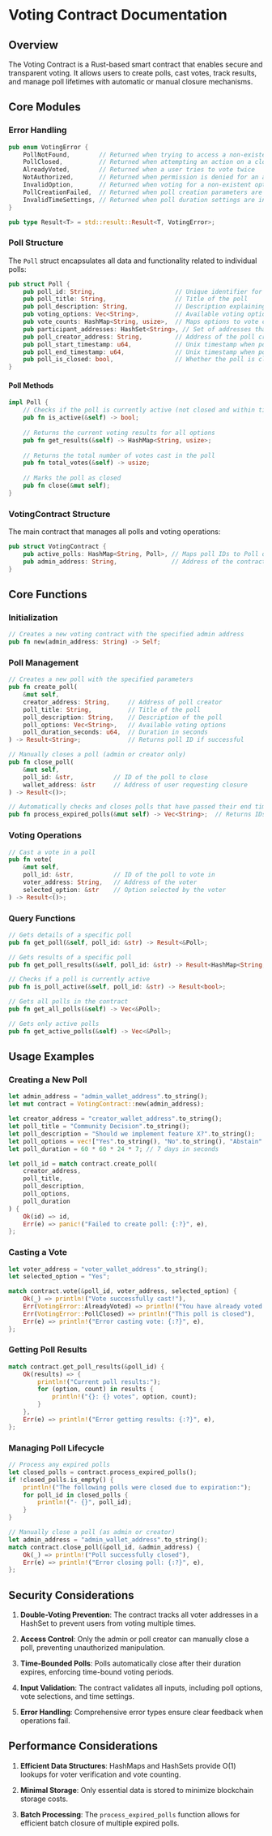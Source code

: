 # Voting Contract Documentation

## Overview

The Voting Contract is a Rust-based smart contract that enables secure and transparent voting. It allows users to create polls, cast votes, track results, and manage poll lifetimes with automatic or manual closure mechanisms.

## Core Modules

### Error Handling

```rust
pub enum VotingError {
    PollNotFound,        // Returned when trying to access a non-existent poll
    PollClosed,          // Returned when attempting an action on a closed poll
    AlreadyVoted,        // Returned when a user tries to vote twice
    NotAuthorized,       // Returned when permission is denied for an action
    InvalidOption,       // Returned when voting for a non-existent option
    PollCreationFailed,  // Returned when poll creation parameters are invalid
    InvalidTimeSettings, // Returned when poll duration settings are invalid
}

pub type Result<T> = std::result::Result<T, VotingError>;
```

### Poll Structure

The `Poll` struct encapsulates all data and functionality related to individual polls:

```rust
pub struct Poll {
    pub poll_id: String,                      // Unique identifier for the poll
    pub poll_title: String,                   // Title of the poll
    pub poll_description: String,             // Description explaining the poll
    pub voting_options: Vec<String>,          // Available voting options
    pub vote_counts: HashMap<String, usize>,  // Maps options to vote counts
    pub participant_addresses: HashSet<String>, // Set of addresses that have voted
    pub poll_creator_address: String,         // Address of the poll creator
    pub poll_start_timestamp: u64,            // Unix timestamp when poll starts
    pub poll_end_timestamp: u64,              // Unix timestamp when poll ends
    pub poll_is_closed: bool,                 // Whether the poll is closed
}
```

#### Poll Methods

```rust
impl Poll {
    // Checks if the poll is currently active (not closed and within time bounds)
    pub fn is_active(&self) -> bool;
    
    // Returns the current voting results for all options
    pub fn get_results(&self) -> HashMap<String, usize>;
    
    // Returns the total number of votes cast in the poll
    pub fn total_votes(&self) -> usize;
    
    // Marks the poll as closed
    pub fn close(&mut self);
}
```

### VotingContract Structure

The main contract that manages all polls and voting operations:

```rust
pub struct VotingContract {
    pub active_polls: HashMap<String, Poll>, // Maps poll IDs to Poll objects
    pub admin_address: String,               // Address of the contract admin
}
```

## Core Functions

### Initialization

```rust
// Creates a new voting contract with the specified admin address
pub fn new(admin_address: String) -> Self;
```

### Poll Management

```rust
// Creates a new poll with the specified parameters
pub fn create_poll(
    &mut self,
    creator_address: String,     // Address of poll creator
    poll_title: String,          // Title of the poll
    poll_description: String,    // Description of the poll
    poll_options: Vec<String>,   // Available voting options
    poll_duration_seconds: u64,  // Duration in seconds
) -> Result<String>;             // Returns poll ID if successful

// Manually closes a poll (admin or creator only)
pub fn close_poll(
    &mut self, 
    poll_id: &str,           // ID of the poll to close
    wallet_address: &str     // Address of user requesting closure
) -> Result<()>;

// Automatically checks and closes polls that have passed their end time
pub fn process_expired_polls(&mut self) -> Vec<String>;  // Returns IDs of closed polls
```

### Voting Operations

```rust
// Cast a vote in a poll
pub fn vote(
    &mut self,
    poll_id: &str,           // ID of the poll to vote in
    voter_address: String,   // Address of the voter
    selected_option: &str    // Option selected by the voter
) -> Result<()>;
```

### Query Functions

```rust
// Gets details of a specific poll
pub fn get_poll(&self, poll_id: &str) -> Result<&Poll>;

// Gets results of a specific poll
pub fn get_poll_results(&self, poll_id: &str) -> Result<HashMap<String, usize>>;

// Checks if a poll is currently active
pub fn is_poll_active(&self, poll_id: &str) -> Result<bool>;

// Gets all polls in the contract
pub fn get_all_polls(&self) -> Vec<&Poll>;

// Gets only active polls
pub fn get_active_polls(&self) -> Vec<&Poll>;
```

## Usage Examples

### Creating a New Poll

```rust
let admin_address = "admin_wallet_address".to_string();
let mut contract = VotingContract::new(admin_address);

let creator_address = "creator_wallet_address".to_string();
let poll_title = "Community Decision".to_string();
let poll_description = "Should we implement feature X?".to_string();
let poll_options = vec!["Yes".to_string(), "No".to_string(), "Abstain".to_string()];
let poll_duration = 60 * 60 * 24 * 7; // 7 days in seconds

let poll_id = match contract.create_poll(
    creator_address,
    poll_title,
    poll_description,
    poll_options,
    poll_duration
) {
    Ok(id) => id,
    Err(e) => panic!("Failed to create poll: {:?}", e),
};
```

### Casting a Vote

```rust
let voter_address = "voter_wallet_address".to_string();
let selected_option = "Yes";

match contract.vote(&poll_id, voter_address, selected_option) {
    Ok(_) => println!("Vote successfully cast!"),
    Err(VotingError::AlreadyVoted) => println!("You have already voted in this poll"),
    Err(VotingError::PollClosed) => println!("This poll is closed"),
    Err(e) => println!("Error casting vote: {:?}", e),
};
```

### Getting Poll Results

```rust
match contract.get_poll_results(&poll_id) {
    Ok(results) => {
        println!("Current poll results:");
        for (option, count) in results {
            println!("{}: {} votes", option, count);
        }
    },
    Err(e) => println!("Error getting results: {:?}", e),
};
```

### Managing Poll Lifecycle

```rust
// Process any expired polls
let closed_polls = contract.process_expired_polls();
if !closed_polls.is_empty() {
    println!("The following polls were closed due to expiration:");
    for poll_id in closed_polls {
        println!("- {}", poll_id);
    }
}

// Manually close a poll (as admin or creator)
let admin_address = "admin_wallet_address".to_string();
match contract.close_poll(&poll_id, &admin_address) {
    Ok(_) => println!("Poll successfully closed"),
    Err(e) => println!("Error closing poll: {:?}", e),
};
```

## Security Considerations

1. **Double-Voting Prevention**: The contract tracks all voter addresses in a HashSet to prevent users from voting multiple times.

2. **Access Control**: Only the admin or poll creator can manually close a poll, preventing unauthorized manipulation.

3. **Time-Bounded Polls**: Polls automatically close after their duration expires, enforcing time-bound voting periods.

4. **Input Validation**: The contract validates all inputs, including poll options, vote selections, and time settings.

5. **Error Handling**: Comprehensive error types ensure clear feedback when operations fail.

## Performance Considerations

1. **Efficient Data Structures**: HashMaps and HashSets provide O(1) lookups for voter verification and vote counting.

2. **Minimal Storage**: Only essential data is stored to minimize blockchain storage costs.

3. **Batch Processing**: The `process_expired_polls` function allows for efficient batch closure of multiple expired polls.